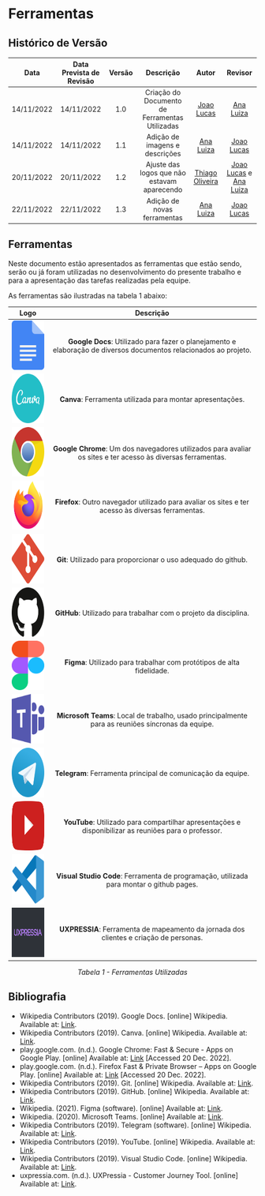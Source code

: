 # Ferramentas

## Histórico de Versão
|Data|Data Prevista de Revisão|Versão|Descrição|Autor|Revisor|
| :----------: |:-----------:| :------: | :-----------: | :---------: |:---------: |
|14/11/2022|14/11/2022|1.0|Criação do Documento de Ferramentas Utilizadas|[Joao Lucas](https://github.com/HacKairos)|[Ana Luiza](https://github.com/AnHoff)
|14/11/2022|14/11/2022|1.1|Adição de imagens e descrições|[Ana Luiza](https://github.com/AnHoff)|[Joao Lucas](https://github.com/HacKairos)
|20/11/2022|20/11/2022|1.2|Ajuste das logos que não estavam aparecendo|[Thiago Oliveira](https://github.com/Thiab394)|[Joao Lucas](https://github.com/HacKairos) e [Ana Luiza](https://github.com/AnHoff)|
|22/11/2022|22/11/2022|1.3|Adição de novas ferramentas| [Ana Luiza](https://github.com/AnHoff)|[Joao Lucas](https://github.com/HacKairos)|

## Ferramentas
Neste documento estão apresentados as ferramentas que estão sendo, serão ou já foram utilizadas no desenvolvimento do presente trabalho e para a apresentação das tarefas realizadas pela equipe.

As ferramentas são ilustradas na tabela 1 abaixo:

<Center>

|Logo|Descrição|
|:--:|:-----------------:|
|<img src="../../assets/ferramentasLogo/docs.svg" width="100" height="100"></img> | **Google Docs**: Utilizado para fazer o planejamento e elaboração de diversos documentos relacionados ao projeto. |
|<img src="../../assets/ferramentasLogo/canva.svg" width="100" height="100"></img> | **Canva**: Ferramenta utilizada para montar apresentações. |
|<img src="../../assets/ferramentasLogo/chrome.svg" width="100" height="100"></img> | **Google Chrome**: Um dos navegadores utilizados para avaliar os sites e ter acesso às diversas ferramentas. |
|<img src="../../assets/ferramentasLogo/firefox.svg" width="100" height="100"></img> | **Firefox**: Outro navegador utilizado para avaliar os sites e ter acesso às diversas ferramentas.|
|<img src="../../assets/ferramentasLogo/git.svg" width="100" height="100"></img> | **Git**: Utilizado para proporcionar o uso adequado do github. |
|<img src="../../assets/ferramentasLogo/github.svg" width="100" height="100"></img> | **GitHub**: Utilizado para trabalhar com o projeto da disciplina. |
|<img src="../../assets/ferramentasLogo/figma.svg" width="100" height="100"></img> | **Figma**: Utilizado para trabalhar com protótipos de alta fidelidade. |
|<img src="../../assets/ferramentasLogo/microsoft-teams.svg" width="100" height="100"></img> | **Microsoft Teams**: Local de trabalho, usado principalmente para as reuniões síncronas da equipe. |
|<img src="../../assets/ferramentasLogo/telegram.svg" width="100" height="100"></img> | **Telegram**: Ferramenta principal de comunicação da equipe. |
|<img src="../../assets/ferramentasLogo/youtube.svg" width="100" height="100"></img> | **YouTube**: Utilizado para compartilhar apresentações e disponibilizar as reuniões para o professor. |
|<img src="../../assets/ferramentasLogo/visual-studio-code.svg" width="100" height="100"></img> | **Visual Studio Code**: Ferramenta de programação, utilizada para montar o github pages. |
|<img src="../../assets/ferramentasLogo/uxpressia.png" width="100" height="100"></img> | **UXPRESSIA**: Ferramenta de mapeamento da jornada dos clientes e criação de personas. |
    
*Tabela 1 - Ferramentas Utilizadas*

</center>

## Bibliografia
- Wikipedia Contributors (2019). Google Docs. [online] Wikipedia. Available at: [Link](https://en.wikipedia.org/wiki/Google_Docs).
- Wikipedia Contributors (2019). Canva. [online] Wikipedia. Available at: [Link](https://en.wikipedia.org/wiki/Canva).
- play.google.com. (n.d.). Google Chrome: Fast & Secure - Apps on Google Play. [online] Available at: [Link](https://play.google.com/store/apps/details?id=com.android.chrome&hl=en_CA&gl=US) [Accessed 20 Dec. 2022].‌
- play.google.com. (n.d.). Firefox Fast & Private Browser – Apps on Google Play. [online] Available at: [Link](https://play.google.com/store/apps/details?id=org.mozilla.firefox&hl=en_SG&gl=US) [Accessed 20 Dec. 2022].
- Wikipedia Contributors (2019). Git. [online] Wikipedia. Available at: [Link](https://en.wikipedia.org/wiki/Git).
- Wikipedia Contributors (2019). GitHub. [online] Wikipedia. Available at: [Link](https://en.wikipedia.org/wiki/GitHub).
- Wikipedia. (2021). Figma (software). [online] Available at: [Link](https://en.wikipedia.org/wiki/Figma_(software)).
- Wikipedia. (2020). Microsoft Teams. [online] Available at: [Link](https://en.wikipedia.org/wiki/Microsoft_Teams).
- Wikipedia Contributors (2019). Telegram (software). [online] Wikipedia. Available at: [Link](https://en.wikipedia.org/wiki/Telegram_(software)).
- Wikipedia Contributors (2019). YouTube. [online] Wikipedia. Available at: [Link](https://en.wikipedia.org/wiki/YouTube).
- Wikipedia Contributors (2019). Visual Studio Code. [online] Wikipedia. Available at: [Link](https://en.wikipedia.org/wiki/Visual_Studio_Code).
- uxpressia.com. (n.d.). UXPressia - Customer Journey Tool. [online] Available at: [Link](https://uxpressia.com/).

‌
‌
‌‌‌